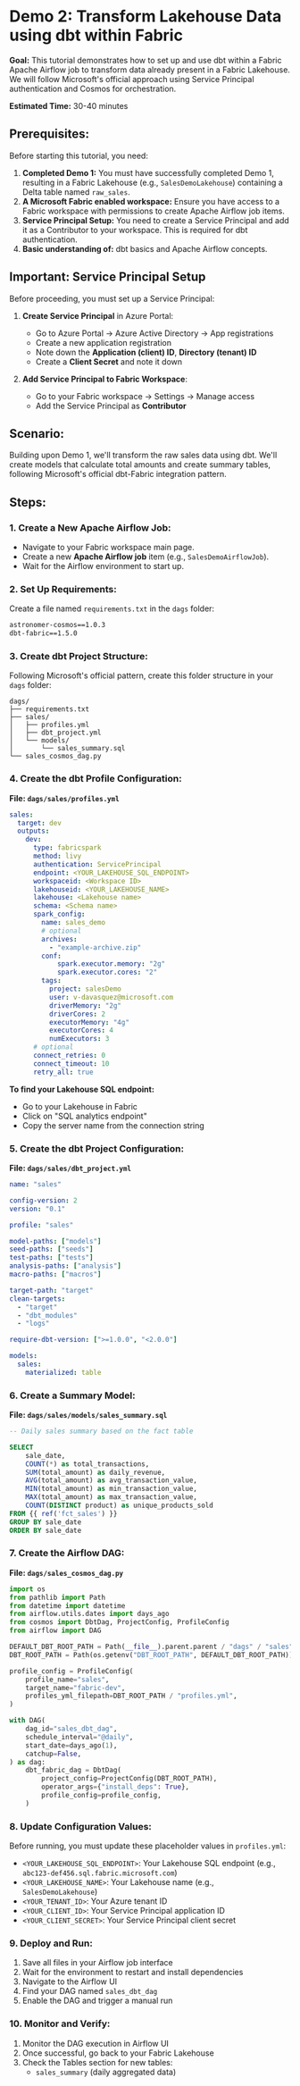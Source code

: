 # Demo 2: Transform Lakehouse Data using dbt within Fabric

**Goal:** This tutorial demonstrates how to set up and use dbt within a Fabric Apache Airflow job to transform data already present in a Fabric Lakehouse. We will follow Microsoft's official approach using Service Principal authentication and Cosmos for orchestration.

**Estimated Time:** 30-40 minutes

## Prerequisites:

Before starting this tutorial, you need:

1. **Completed Demo 1:** You must have successfully completed Demo 1, resulting in a Fabric Lakehouse (e.g., `SalesDemoLakehouse`) containing a Delta table named `raw_sales`.
2. **A Microsoft Fabric enabled workspace:** Ensure you have access to a Fabric workspace with permissions to create Apache Airflow job items.
3. **Service Principal Setup:** You need to create a Service Principal and add it as a Contributor to your workspace. This is required for dbt authentication.
4. **Basic understanding of:** dbt basics and Apache Airflow concepts.

## Important: Service Principal Setup

Before proceeding, you must set up a Service Principal:

1. **Create Service Principal** in Azure Portal:
   - Go to Azure Portal → Azure Active Directory → App registrations
   - Create a new application registration
   - Note down the **Application (client) ID**, **Directory (tenant) ID**
   - Create a **Client Secret** and note it down

2. **Add Service Principal to Fabric Workspace**:
   - Go to your Fabric workspace → Settings → Manage access
   - Add the Service Principal as **Contributor**

## Scenario:

Building upon Demo 1, we'll transform the raw sales data using dbt. We'll create models that calculate total amounts and create summary tables, following Microsoft's official dbt-Fabric integration pattern.

## Steps:

### 1. Create a New Apache Airflow Job:
- Navigate to your Fabric workspace main page.
- Create a new **Apache Airflow job** item (e.g., `SalesDemoAirflowJob`).
- Wait for the Airflow environment to start up.

### 2. Set Up Requirements:
Create a file named `requirements.txt` in the `dags` folder:

```txt
astronomer-cosmos==1.0.3
dbt-fabric==1.5.0
```

### 3. Create dbt Project Structure:
Following Microsoft's official pattern, create this folder structure in your `dags` folder:

```
dags/
├── requirements.txt
├── sales/
│   ├── profiles.yml
│   ├── dbt_project.yml
│   └── models/
│       └── sales_summary.sql
└── sales_cosmos_dag.py
```

### 4. Create the dbt Profile Configuration:
**File: `dags/sales/profiles.yml`**

```yaml
sales:
  target: dev
  outputs:
    dev:
      type: fabricspark
      method: livy
      authentication: ServicePrincipal
      endpoint: <YOUR_LAKEHOUSE_SQL_ENDPOINT>
      workspaceid: <Workspace ID>
      lakehouseid: <YOUR_LAKEHOUSE_NAME>
      lakehouse: <Lakehouse name>
      schema: <Schema name>
      spark_config:
        name: sales_demo
        # optional
        archives:
          - "example-archive.zip"
        conf:
            spark.executor.memory: "2g"
            spark.executor.cores: "2"
        tags:
          project: salesDemo
          user: v-davasquez@microsoft.com
          driverMemory: "2g"
          driverCores: 2
          executorMemory: "4g"
          executorCores: 4
          numExecutors: 3
      # optional
      connect_retries: 0
      connect_timeout: 10
      retry_all: true
```

**To find your Lakehouse SQL endpoint:**
- Go to your Lakehouse in Fabric
- Click on "SQL analytics endpoint"
- Copy the server name from the connection string

### 5. Create the dbt Project Configuration:
**File: `dags/sales/dbt_project.yml`**

```yaml
name: "sales"

config-version: 2
version: "0.1"

profile: "sales"

model-paths: ["models"]
seed-paths: ["seeds"]
test-paths: ["tests"]
analysis-paths: ["analysis"]
macro-paths: ["macros"]

target-path: "target"
clean-targets:
  - "target"
  - "dbt_modules"
  - "logs"

require-dbt-version: [">=1.0.0", "<2.0.0"]

models:
  sales:
    materialized: table
```


### 6. Create a Summary Model:
**File: `dags/sales/models/sales_summary.sql`**

```sql
-- Daily sales summary based on the fact table

SELECT
    sale_date,
    COUNT(*) as total_transactions,
    SUM(total_amount) as daily_revenue,
    AVG(total_amount) as avg_transaction_value,
    MIN(total_amount) as min_transaction_value,
    MAX(total_amount) as max_transaction_value,
    COUNT(DISTINCT product) as unique_products_sold
FROM {{ ref('fct_sales') }}
GROUP BY sale_date
ORDER BY sale_date
```

### 7. Create the Airflow DAG:
**File: `dags/sales_cosmos_dag.py`**

```python
import os
from pathlib import Path
from datetime import datetime
from airflow.utils.dates import days_ago
from cosmos import DbtDag, ProjectConfig, ProfileConfig
from airflow import DAG

DEFAULT_DBT_ROOT_PATH = Path(__file__).parent.parent / "dags" / "sales"
DBT_ROOT_PATH = Path(os.getenv("DBT_ROOT_PATH", DEFAULT_DBT_ROOT_PATH))

profile_config = ProfileConfig(
    profile_name="sales",
    target_name="fabric-dev",
    profiles_yml_filepath=DBT_ROOT_PATH / "profiles.yml",
)

with DAG(
    dag_id="sales_dbt_dag",
    schedule_interval="@daily",
    start_date=days_ago(1),
    catchup=False,
) as dag:
    dbt_fabric_dag = DbtDag(
        project_config=ProjectConfig(DBT_ROOT_PATH),
        operator_args={"install_deps": True},
        profile_config=profile_config,
    )

```

### 8. Update Configuration Values:
Before running, you must update these placeholder values in `profiles.yml`:

- `<YOUR_LAKEHOUSE_SQL_ENDPOINT>`: Your Lakehouse SQL endpoint (e.g., `abc123-def456.sql.fabric.microsoft.com`)
- `<YOUR_LAKEHOUSE_NAME>`: Your Lakehouse name (e.g., `SalesDemoLakehouse`)
- `<YOUR_TENANT_ID>`: Your Azure tenant ID
- `<YOUR_CLIENT_ID>`: Your Service Principal application ID
- `<YOUR_CLIENT_SECRET>`: Your Service Principal client secret

### 9. Deploy and Run:
1. Save all files in your Airflow job interface
2. Wait for the environment to restart and install dependencies
3. Navigate to the Airflow UI
4. Find your DAG named `sales_dbt_dag`
5. Enable the DAG and trigger a manual run

### 10. Monitor and Verify:
1. Monitor the DAG execution in Airflow UI
2. Once successful, go back to your Fabric Lakehouse
3. Check the Tables section for new tables:
   - `sales_summary` (daily aggregated data)

